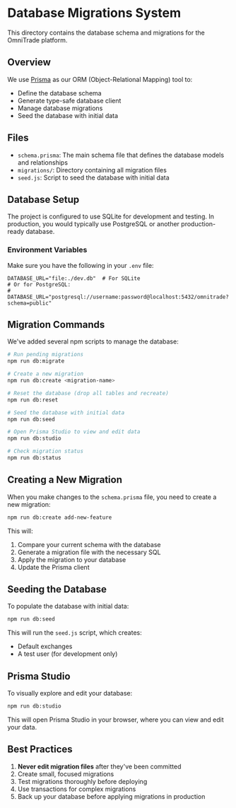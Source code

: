 # Database Migrations System

This directory contains the database schema and migrations for the OmniTrade platform.

## Overview

We use [Prisma](https://www.prisma.io/) as our ORM (Object-Relational Mapping) tool to:
- Define the database schema
- Generate type-safe database client
- Manage database migrations
- Seed the database with initial data

## Files

- `schema.prisma`: The main schema file that defines the database models and relationships
- `migrations/`: Directory containing all migration files
- `seed.js`: Script to seed the database with initial data

## Database Setup

The project is configured to use SQLite for development and testing. In production, you would typically use PostgreSQL or another production-ready database.

### Environment Variables

Make sure you have the following in your `.env` file:

```
DATABASE_URL="file:./dev.db"  # For SQLite
# Or for PostgreSQL:
# DATABASE_URL="postgresql://username:password@localhost:5432/omnitrade?schema=public"
```

## Migration Commands

We've added several npm scripts to manage the database:

```bash
# Run pending migrations
npm run db:migrate

# Create a new migration
npm run db:create <migration-name>

# Reset the database (drop all tables and recreate)
npm run db:reset

# Seed the database with initial data
npm run db:seed

# Open Prisma Studio to view and edit data
npm run db:studio

# Check migration status
npm run db:status
```

## Creating a New Migration

When you make changes to the `schema.prisma` file, you need to create a new migration:

```bash
npm run db:create add-new-feature
```

This will:
1. Compare your current schema with the database
2. Generate a migration file with the necessary SQL
3. Apply the migration to your database
4. Update the Prisma client

## Seeding the Database

To populate the database with initial data:

```bash
npm run db:seed
```

This will run the `seed.js` script, which creates:
- Default exchanges
- A test user (for development only)

## Prisma Studio

To visually explore and edit your database:

```bash
npm run db:studio
```

This will open Prisma Studio in your browser, where you can view and edit your data.

## Best Practices

1. **Never edit migration files** after they've been committed
2. Create small, focused migrations
3. Test migrations thoroughly before deploying
4. Use transactions for complex migrations
5. Back up your database before applying migrations in production
